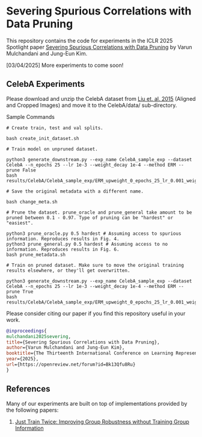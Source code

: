 # Severing Spurious Correlations with Data Pruning

This repository contains the code for experiments in the ICLR 2025 Spotlight paper [Severing Spurious Correlations with Data Pruning](https://openreview.net/forum?id=Bk13Qfu8Ru) by Varun Mulchandani and Jung-Eun Kim.

[03/04/2025] More experiments to come soon!

## CelebA Experiments

Please download and unzip the CelebA dataset from [Liu et. al. 2015](https://mmlab.ie.cuhk.edu.hk/projects/CelebA.html) (Aligned and Cropped Images) and move it to the CelebA/data/ sub-directory.

Sample Commands

```
# Create train, test and val splits.

bash create_init_dataset.sh

# Train model on unpruned dataset.

python3 generate_downstream.py --exp_name CelebA_sample_exp --dataset CelebA --n_epochs 25 --lr 1e-3 --weight_decay 1e-4 --method ERM --prune False
bash results/CelebA/CelebA_sample_exp/ERM_upweight_0_epochs_25_lr_0.001_weight_decay_0.0001/job.sh

# Save the original metadata with a different name.

bash change_meta.sh

# Prune the dataset. prune_oracle and prune_general take amount to be pruned between 0.1 - 0.97. Type of pruning can be "hardest" or "easiest".

python3 prune_oracle.py 0.5 hardest # Assuming access to spurious information. Reproduces results in Fig. 4.
python3 prune_general.py 0.5 hardest # Assuming access to no information. Reproduces results in Fig. 6. 
bash prune_metadata.sh

# Train on pruned dataset. Make sure to move the original training results elsewhere, or they'll get overwritten.

python3 generate_downstream.py --exp_name CelebA_sample_exp --dataset CelebA --n_epochs 25 --lr 1e-3 --weight_decay 1e-4 --method ERM --prune True
bash results/CelebA/CelebA_sample_exp/ERM_upweight_0_epochs_25_lr_0.001_weight_decay_0.0001/job.sh

```

Please consider citing our paper if you find this repository useful in your work.

```bibtex
@inproceedings{
mulchandani2025severing,
title={Severing Spurious Correlations with Data Pruning},
author={Varun Mulchandani and Jung-Eun Kim},
booktitle={The Thirteenth International Conference on Learning Representations (ICLR)},
year={2025},
url={https://openreview.net/forum?id=Bk13Qfu8Ru}
}
```

## References

Many of our experiments are built on top of implementations provided by the following papers:

1. [Just Train Twice: Improving Group Robustness without Training Group Information](https://arxiv.org/pdf/2107.09044)
